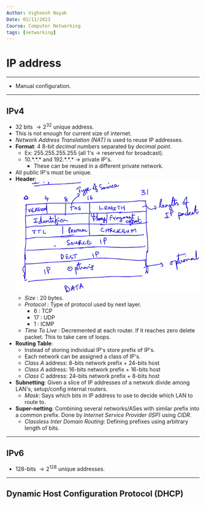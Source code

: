 ```yaml
---
Author: Vighnesh Nayak
Date: 02/11/2023
Course: Computer Networking
tags: [networking]
---
```

# IP address
---
- Manual configuration.
---
## IPv4
- 32 bits $\rightarrow2^{32}$  unique address.
- This is not enough for current size of internet.
- *Network Address Translation (NAT)* is used to reuse IP addresses.
- **Format**: 4 8-bit *decimal* numbers separated by *decimal point*.
	- Ex: 255.255.255.255 (all 1's $\rightarrow$ reserved for broadcast).
	- 10.\*.\*.\* and 192.\*.\*.\* $\rightarrow$ private IP's.
		- These can be reused in a different private network.
- All public IP's must be unique.
- **Header**: ![Pasted image 20231102214659](/static/Pasted%20image%2020231102214659.png)
	- *Size* : 20 bytes.
	- *Protocol* : Type of protocol used by next layer.
		- 6 : TCP
		- 17 : UDP
		- 1 : ICMP
	- *Time To Live* : Decremented at each router. If it reaches zero delete packet. This to take care of loops.
- **Routing Table**:
	- Instead of storing individual IP's store prefix of IP's. 
	- Each network can be assigned a class of IP's.
	- *Class A* address: 8-bits network prefix + 24-bits host
	- *Class A* address: 16-bits network prefix + 16-bits host
	- *Class C* address: 24-bits network prefix + 8-bits host
- **Subnetting**: Given a slice of IP addresses of a network divide among LAN's, setup/config internal routers.
	- *Mask*: Says which bits in IP address to use to decide which LAN to route to.
- **Super-netting**: Combining several networks/ASes with similar prefix into a common prefix. Done by *Internet Service Provider (ISP)* using *CIDR*.
	- *Classless Inter Domain Routing*: Defining prefixes using arbitrary length of bits.

---
## IPv6
- 128-bits $\rightarrow2^{128}$ unique addresses. 

---
## Dynamic Host Configuration Protocol (DHCP)
